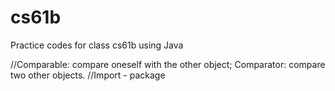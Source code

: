 # cs61b
Practice codes for class cs61b using Java

//Comparable: compare oneself with the other object; Comparator: compare two other objects.
//Import - package
